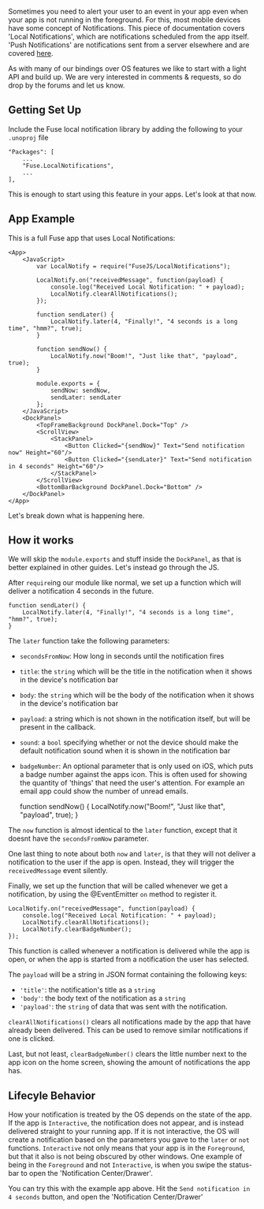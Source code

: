 Sometimes you need to alert your user to an event in your app even when your app is not running in the foreground. For this, most mobile devices have some concept of Notifications. This piece of documentation covers 'Local Notifications', which are notifications scheduled from the app itself. 'Push Notifications' are notifications sent from a server elsewhere and are covered [here](api:fuse/pushnotifications/push).

As with many of our bindings over OS features we like to start with a light API and build up. We are very interested in comments & requests, so do drop by the forums and let us know.

## Getting Set Up

Include the Fuse local notification library by adding the following to your `.unoproj` file

    "Packages": [
        ...
        "Fuse.LocalNotifications",
        ...
    ],

This is enough to start using this feature in your apps. Let's look at that now.


## App Example

This is a full Fuse app that uses Local Notifications:

    <App>
        <JavaScript>
            var LocalNotify = require("FuseJS/LocalNotifications");

            LocalNotify.on("receivedMessage", function(payload) {
                console.log("Received Local Notification: " + payload);
                LocalNotify.clearAllNotifications();
            });

            function sendLater() {
                LocalNotify.later(4, "Finally!", "4 seconds is a long time", "hmm?", true);
            }

            function sendNow() {
                LocalNotify.now("Boom!", "Just like that", "payload", true);
            }

            module.exports = {
                sendNow: sendNow,
                sendLater: sendLater
            };
        </JavaScript>
        <DockPanel>
            <TopFrameBackground DockPanel.Dock="Top" />
            <ScrollView>
                <StackPanel>
                    <Button Clicked="{sendNow}" Text="Send notification now" Height="60"/>
                    <Button Clicked="{sendLater}" Text="Send notification in 4 seconds" Height="60"/>
                </StackPanel>
            </ScrollView>
            <BottomBarBackground DockPanel.Dock="Bottom" />
        </DockPanel>
    </App>

Let's break down what is happening here.

## How it works

We will skip the `module.exports` and stuff inside the `DockPanel`, as that is better explained in other guides. Let's instead go through the JS.

After `require`ing our module like normal, we set up a function which will deliver a notification 4 seconds in the future.

    function sendLater() {
        LocalNotify.later(4, "Finally!", "4 seconds is a long time", "hmm?", true);
    }

The `later` function take the following parameters:

- `secondsFromNow`: How long in seconds until the notification fires
- `title`: the `string` which will be the title in the notification when it shows in the device's notification bar
- `body`: the `string` which will be the body of the notification when it shows in the device's notification bar
- `payload`: a string which is not shown in the notification itself, but will be present in the callback.
- `sound`: a `bool` specifying whether or not the device should make the default notification sound when it is shown in the notification bar
- `badgeNumber`: An optional parameter that is only used on iOS, which puts a badge number against the apps icon. This is often used for showing the quantity of 'things' that need the user's attention. For example an email app could show the number of unread emails.


    function sendNow() {
        LocalNotify.now("Boom!", "Just like that", "payload", true);
    }

The `now` function is almost identical to the `later` function, except that it doesnt have the `secondsFromNow` parameter.

One last thing to note about both `now` and `later`, is that they will not deliver a notification to the user if the app is open. Instead, they will trigger the `receivedMessage` event silently.

Finally, we set up the function that will be called whenever we get a notification, by using the @EventEmitter `on` method to register it.

    LocalNotify.on("receivedMessage", function(payload) {
        console.log("Received Local Notification: " + payload);
        LocalNotify.clearAllNotifications();
        LocalNotify.clearBadgeNumber();
    });

This function is called whenever a notification is delivered while the app is open, or when the app is started from a notification the user has selected.

The `payload` will be a string in JSON format containing the following keys:
- `'title'`: the notification's title as a `string`
- `'body'`: the body text of the notification as a `string`
- `'payload'`: the `string` of data that was sent with the notification.

`clearAllNotifications()` clears all notifications made by the app that have already been delivered. This can be used to remove similar notifications if one is clicked.

Last, but not least, `clearBadgeNumber()` clears the little number next to the app icon on the home screen, showing the amount of notifications the app has.


## Lifecyle Behavior

How your notification is treated by the OS depends on the state of the app. If the app is `Interactive`, the notification does not appear, and is instead delivered straight to your running app. If it is not interactive, the OS will create a notification based on the parameters you gave to the `later` or `not` functions. `Interactive` not only means that your app is in the `Foreground`, but that it also is not being obscured by other windows. One example of being in the `Foreground` and not `Interactive`, is when you swipe the status-bar to open the 'Notification Center/Drawer'.

You can try this with the example app above. Hit the `Send notification in 4 seconds` button, and open the 'Notification Center/Drawer'
